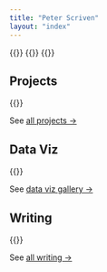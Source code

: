 ```yaml
---
title: "Peter Scriven"
layout: "index"
---
```


{{<full-height>}}
  {{<intro>}}
{{</full-height>}}

## Projects

{{<list-projects-preview>}}

See [all projects →](/projects)

## Data Viz

{{<list-data-viz-preview>}}

See [data viz gallery →](/data-viz)

## Writing

{{<list-writing-preview>}}

See [all writing →](/writing)

